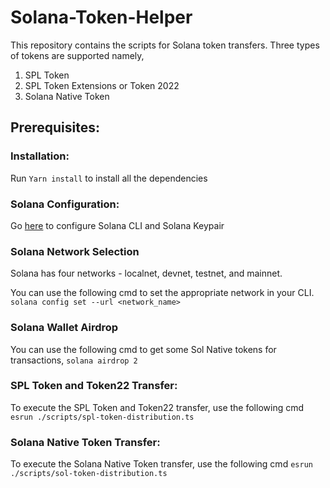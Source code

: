# Solana-Token-Helper

This repository contains the scripts for Solana token transfers. Three types of tokens are supported namely,
1. SPL Token
2. SPL Token Extensions or Token 2022
3. Solana Native Token

## Prerequisites:

### Installation:
Run `Yarn install` to install all the dependencies

### Solana Configuration:
Go [here](https://solana.com/docs/intro/installation) to configure Solana CLI and Solana Keypair

### Solana Network Selection
Solana has four networks - localnet, devnet, testnet, and mainnet.

You can use the following cmd to set the appropriate network in your CLI.
`solana config set --url <network_name>`

### Solana Wallet Airdrop
You can use the following cmd to get some Sol Native tokens for transactions,
`solana airdrop 2`

### SPL Token and Token22 Transfer:
To execute the SPL Token and Token22 transfer, use the following cmd
`esrun ./scripts/spl-token-distribution.ts`

### Solana Native Token Transfer:
To execute the Solana Native Token transfer, use the following cmd
`esrun ./scripts/sol-token-distribution.ts`
